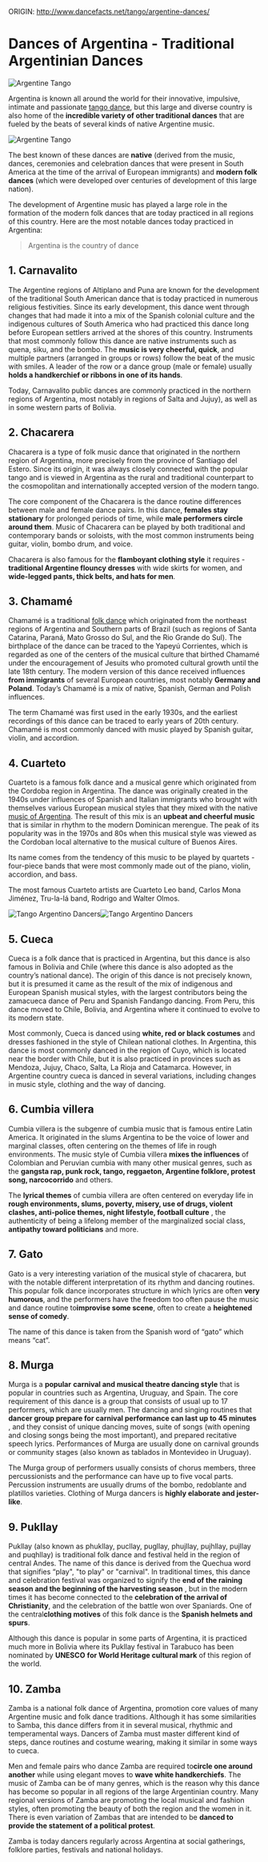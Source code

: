 ORIGIN: http://www.dancefacts.net/tango/argentine-dances/



Dances of Argentina - Traditional Argentinian Dances
====================================================


![Argentine Tango](/images/dancefacts/argentine-tango-small.jpg)

Argentina is known all around the world for their innovative, impulsive, intimate and passionate [tango dance](/tango/tango-dance/), but this large and diverse country is also home of the **incredible variety of other traditional dances** that are fueled by the beats of several kinds of native Argentine music.

![Argentine Tango](/images/dancefacts/argentine-tango-small.jpg)

The best known of these dances are **native** (derived from the music, dances, ceremonies and celebration dances that were present in South America at the time of the arrival of European immigrants) and **modern folk dances** (which were developed over centuries of development of this large nation).


The development of Argentine music has played a large role in the formation of the modern folk dances that are today practiced in all regions of this country. Here are the most notable dances today practiced in Argentina:

> Argentina is the country of dance

1\. Carnavalito
---------------

The Argentine regions of Altiplano and Puna are known for the development of the traditional South American dance that is today practiced in numerous religious festivities. Since its early development, this dance went through changes that had made it into a mix of the Spanish colonial culture and the indigenous cultures of South America who had practiced this dance long before European settlers arrived at the shores of this country. Instruments that most commonly follow this dance are native instruments such as quena, siku, and the bombo. The **music is very cheerful, quick**, and multiple partners (arranged in groups or rows) follow the beat of the music with smiles. A leader of the row or a dance group (male or female) usually **holds a handkerchief or ribbons in one of its hands**.

Today, Carnavalito public dances are commonly practiced in the northern regions of Argentina, most notably in regions of Salta and Jujuy), as well as in some western parts of Bolivia.

2\. Chacarera
-------------

Chacarera is a type of folk music dance that originated in the northern region of Argentina, more precisely from the province of Santiago del Estero. Since its origin, it was always closely connected with the popular tango and is viewed in Argentina as the rural and traditional counterpart to the cosmopolitan and internationally accepted version of the modern tango.


The core component of the Chacarera is the dance routine differences between male and female dance pairs. In this dance, **females stay stationary** for prolonged periods of time, while **male performers circle around them**. Music of Chacarera can be played by both traditional and contemporary bands or soloists, with the most common instruments being guitar, violin, bombo drum, and voice.

Chacarera is also famous for the **flamboyant clothing style** it requires - **traditional Argentine flouncy dresses** with wide skirts for women, and **wide-legged pants, thick belts, and hats for men**.

3\. Chamamé
-----------

Chamamé is a traditional [folk dance](/dance-list/folk-dance/) which originated from the northeast regions of Argentina and Southern parts of Brazil (such as regions of Santa Catarina, Paraná, Mato Grosso do Sul, and the Rio Grande do Sul). The birthplace of the dance can be traced to the Yapeyú Corrientes, which is regarded as one of the centers of the musical culture that birthed Chamamé under the encouragement of Jesuits who promoted cultural growth until the late 18th century. The modern version of this dance received influences **from immigrants** of several European countries, most notably **Germany and Poland**. Today’s Chamamé is a mix of native, Spanish, German and Polish influences.

The term Chamamé was first used in the early 1930s, and the earliest recordings of this dance can be traced to early years of 20th century. Chamamé is most commonly danced with music played by Spanish guitar, violin, and accordion.

4\. Cuarteto
------------

Cuarteto is a famous folk dance and a musical genre which originated from the Cordoba region in Argentina. The dance was originally created in the 1940s under influences of Spanish and Italian immigrants who brought with themselves various European musical styles that they mixed with the native [music of Argentina](/tango/argentina-music/). The result of this mix is an **upbeat and cheerful music** that is similar in rhythm to the modern Dominican merengue. The peak of its popularity was in the 1970s and 80s when this musical style was viewed as the Cordoban local alternative to the musical culture of Buenos Aires.

Its name comes from the tendency of this music to be played by quartets - four-piece bands that were most commonly made out of the piano, violin, accordion, and bass.

The most famous Cuarteto artists are Cuarteto Leo band, Carlos Mona Jiménez, Tru-la-lá band, Rodrigo and Walter Olmos.

![Tango Argentino Dancers](/images/dancefacts/tango-argentino-dancers-small.jpg)![Tango Argentino Dancers](/images/dancefacts/tango-argentino-dancers-small.jpg)

5\. Cueca
---------

Cueca is a folk dance that is practiced in Argentina, but this dance is also famous in Bolivia and Chile (where this dance is also adopted as the country’s national dance). The origin of this dance is not precisely known, but it is presumed it came as the result of the mix of indigenous and European Spanish musical styles, with the largest contributors being the zamacueca dance of Peru and Spanish Fandango dancing. From Peru, this dance moved to Chile, Bolivia, and Argentina where it continued to evolve to its modern state.

Most commonly, Cueca is danced using **white, red or black costumes** and dresses fashioned in the style of Chilean national clothes. In Argentina, this dance is most commonly danced in the region of Cuyo, which is located near the border with Chile, but it is also practiced in provinces such as Mendoza, Jujuy, Chaco, Salta, La Rioja and Catamarca. However, in Argentine country cueca is danced in several variations, including changes in music style, clothing and the way of dancing.

6\. Cumbia villera
------------------

Cumbia villera is the subgenre of cumbia music that is famous entire Latin America. It originated in the slums Argentina to be the voice of lower and marginal classes, often centering on the themes of life in rough environments. The music style of Cumbia villera **mixes the influences** of Colombian and Peruvian cumbia with many other musical genres, such as the **gangsta rap, punk rock, tango, reggaeton, Argentine folklore, protest song, narcocorrido** and others.

The **lyrical themes** of cumbia villera are often centered on everyday life in **rough environments, slums, poverty, misery, use of drugs, violent clashes, anti-police themes, night lifestyle, football culture** , the authenticity of being a lifelong member of the marginalized social class, **antipathy toward politicians** and more.

7\. Gato
--------

Gato is a very interesting variation of the musical style of chacarera, but with the notable different interpretation of its rhythm and dancing routines. This popular folk dance incorporates structure in which lyrics are often **very humorous**, and the performers have the freedom too often pause the music and dance routine to**improvise some scene**, often to create a **heightened sense of comedy**.

The name of this dance is taken from the Spanish word of “gato” which means “cat”.


8\. Murga
---------

Murga is a **popular** **carnival and musical theatre dancing style** that is popular in countries such as Argentina, Uruguay, and Spain. The core requirement of this dance is a group that consists of usual up to 17 performers, which are usually men. The dancing and singing routines that **dancer group prepare for carnival performance can last up to 45 minutes** , and they consist of unique dancing moves, suite of songs (with opening and closing songs being the most important), and prepared recitative speech lyrics. Performances of Murga are usually done on carnival grounds or community stages (also known as tablados in Montevideo in Uruguay).

The Murga group of performers usually consists of chorus members, three percussionists and the performance can have up to five vocal parts. Percussion instruments are usually drums of the bombo, redoblante and platillos varieties. Clothing of Murga dancers is **highly elaborate and jester-like**.

9\. Pukllay
-----------

Pukllay (also known as phukllay, pucllay, pugllay, phujllay, pujhllay, pujllay and puqhllay) is traditional folk dance and festival held in the region of central Andes. The name of this dance is derived from the Quechua word that signifies “play", "to play" or "carnival". In traditional times, this dance and celebration festival was organized to signify the **end of the raining season and the beginning of the harvesting season** , but in the modern times it has become connected to the **celebration of the arrival of Christianity**, and the celebration of the battle won over Spaniards. One of the central**clothing motives** of this folk dance is the **Spanish helmets and spurs**.

Although this dance is popular in some parts of Argentina, it is practiced much more in Bolivia where its Pukllay festival in Tarabuco has been nominated by **UNESCO** **for World Heritage cultural mark** of this region of the world.

10\. Zamba
----------

Zamba is a national folk dance of Argentina, promotion core values of many Argentine music and folk dance traditions. Although it has some similarities to Samba, this dance differs from it in several musical, rhythmic and temperamental ways. Dancers of Zamba must master different kind of steps, dance routines and costume wearing, making it similar in some ways to cueca.

Men and female pairs who dance Zamba are required to**circle one around another** while using elegant moves to **wave white handkerchiefs**. The music of Zamba can be of many genres, which is the reason why this dance has become so popular in all regions of the large Argentinian country. Many regional versions of Zamba are promoting the local musical and fashion styles, often promoting the beauty of both the region and the women in it. There is even variation of Zambas that are intended to be **danced to provide the statement of a political protest**.

Zamba is today dancers regularly across Argentina at social gatherings, folklore parties, festivals and national holidays.
